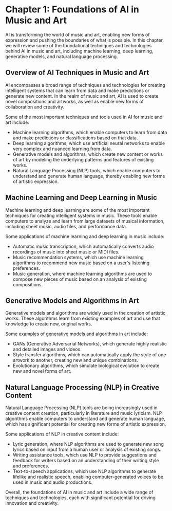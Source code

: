Chapter 1: Foundations of AI in Music and Art
=============================================

AI is transforming the world of music and art, enabling new forms of expression and pushing the boundaries of what is possible. In this chapter, we will review some of the foundational techniques and technologies behind AI in music and art, including machine learning, deep learning, generative models, and natural language processing.

Overview of AI Techniques in Music and Art
------------------------------------------

AI encompasses a broad range of techniques and technologies for creating intelligent systems that can learn from data and make predictions or generate new content. In the realm of music and art, AI is used to create novel compositions and artworks, as well as enable new forms of collaboration and creativity.

Some of the most important techniques and tools used in AI for music and art include:

* Machine learning algorithms, which enable computers to learn from data and make predictions or classifications based on that data.
* Deep learning algorithms, which use artificial neural networks to enable very complex and nuanced learning from data.
* Generative models and algorithms, which create new content or works of art by modeling the underlying patterns and features of existing works.
* Natural Language Processing (NLP) tools, which enable computers to understand and generate human language, thereby enabling new forms of artistic expression.

Machine Learning and Deep Learning in Music
-------------------------------------------

Machine learning and deep learning are some of the most important techniques for creating intelligent systems in music. These tools enable computers to analyze and learn from large datasets of musical information, including sheet music, audio files, and performance data.

Some applications of machine learning and deep learning in music include:

* Automatic music transcription, which automatically converts audio recordings of music into sheet music or MIDI files.
* Music recommendation systems, which use machine learning algorithms to recommend new music based on a user's listening preferences.
* Music generation, where machine learning algorithms are used to compose new pieces of music based on an analysis of existing compositions.

Generative Models and Algorithms in Art
---------------------------------------

Generative models and algorithms are widely used in the creation of artistic works. These algorithms learn from existing examples of art and use that knowledge to create new, original works.

Some examples of generative models and algorithms in art include:

* GANs (Generative Adversarial Networks), which generate highly realistic and detailed images and videos.
* Style transfer algorithms, which can automatically apply the style of one artwork to another, creating new and unique combinations.
* Evolutionary algorithms, which simulate biological evolution to create new and novel forms of art.

Natural Language Processing (NLP) in Creative Content
-----------------------------------------------------

Natural Language Processing (NLP) tools are being increasingly used in creative content creation, particularly in literature and music lyricism. NLP algorithms enable computers to understand and generate human language, which has significant potential for creating new forms of artistic expression.

Some applications of NLP in creative content include:

* Lyric generation, where NLP algorithms are used to generate new song lyrics based on input from a human user or analysis of existing songs.
* Writing assistance tools, which use NLP to provide suggestions and feedback for writers based on an understanding of their writing style and preferences.
* Text-to-speech applications, which use NLP algorithms to generate lifelike and realistic speech, enabling computer-generated voices to be used in music and audio productions.

Overall, the foundations of AI in music and art include a wide range of techniques and technologies, each with significant potential for driving innovation and creativity.
